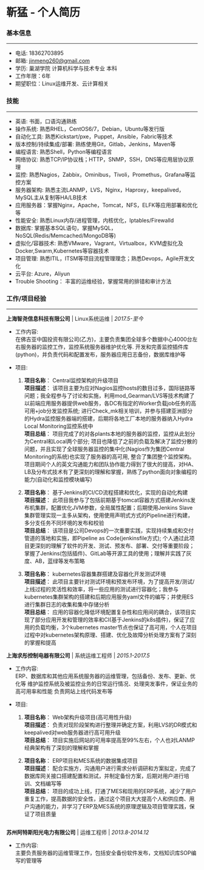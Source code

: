 # __靳猛 - 个人简历__

### __基本信息__
***
- 电话: 18362703895
- 邮箱: <jinmeng260@gmail.com>
- 学历: 巢湖学院 计算机科学与技术专业 本科
- 工作年限：6年
- 期望职位：Linux运维开发、云计算相关

### __技能__
***
- 英语: 书面，口语沟通熟练
- 操作系统: 熟悉RHEL，CentOS6/7，Debian，Ubuntu等发行版
- 自动化工具: 熟悉Kickstart/pxe，Puppet，Ansible，Fabric等技术
- 版本控制/持续集成/部署: 熟练使用Git，Gitlab，Jenkins，Maven等
- 编程语言: 熟悉Shell，Python等编程语言
- 网络协议: 熟悉TCP/IP协议栈；HTTP，SNMP，SSH，DNS等应用层协议原理
- 监控: 熟悉Nagios，Zabbix，Ominibus，Tivoli，Promethus，Grafana等监控方案
- 服务器架构: 熟悉主流LANMP，LVS，Nginx，Haproxy，keepalived，MySQL主从复制等HA/LB技术
- 应用服务器：掌握Nginx，Apache，Tomcat，NFS，ELFK等应用部署和优化等
- 性能安全: 熟悉Linux内存/进程管理，内核优化，Iptables/Firewalld
- 数据库: 掌握基本SQL语句，掌握MySQL，NoSQL(Redis/Memcached/MongoDB等)
- 虚拟化/容器技术: 熟悉VMware，Vagrant，Virtualbox，KVM虚拟化及Docker,Swarm,Kubernetes等容器技术
- 项目管理: 熟悉ITIL，ITSM等项目流程管理理念；熟悉Devops，Agile开发文化
- 云平台: Azure，Aliyun
- Trouble Shooting： 丰富的运维经验，掌握常用的排错和审计方法

### __工作/项目经验__
***
**上海智尧信息科技有限公司** | Linux系统运维 | *2017.5-至今*
- 工作内容:  
在佛吉亚中国投资有限公司(乙方)，主要负责集团全球多个数据中心4000台左右服务器的监控工作，监控系统服务器维护优化等. 
开发和完善监控插件库(python)，并负责代码和配置发布，服务器应用日志备份，数据库维护等

- 项目:  
  1. __项目名称__： Central监控架构的升级项目  
  __项目描述__： 该项目主要为应对Nagios监控hosts的数目过多，国际链路等问题；我全程参与了讨论和实施，利用mod_Gearman/LVS等技术构建了以前端应用服务器提供web服务，各DC有指定的Worker负载job任务的高可用+job分发监控系统; 进行Check_mk相关培训，并参与搭建亚洲部分的Hydra监控服务器端的搭建，后期将各地工厂本地的服务器纳入Hydra Local Monitoring监控系统中  
  __项目总结__： 项目完成了的对各plants本地的服务器的监控，监控从此划分为Central和Local两个部分; 项目也降低了之前的负载及解决了监控分散的问题，并且实现了全球服务器监控的集中化(Nagios作为集团Central Monitoring的系统)也实现了服务器的高可用, 整合了集团整个监控架构。项目期间个人的英文沟通能力和团队协作能力得到了很大的提高，对HA、LB及分布式技术有了更深刻的理解和掌握，熟练了python面向对象编程的能力(自动化和监控模块编写)

  2. __项目名称__： 基于Jenkins的CI/CD流程搭建和优化，实现的自动化构建  
  __项目描述__： 此项目我参与了包括前期基于tomcat容器方式搭建Jenkins发布机集群，配置优化JVM参数，全局属性配置；后期使用Jenkins Slave集群管理实现一主多从架构，使用使用声明式方式的Pipeline进行构建，多分支任务不同环境的发布和校验  
  __项目总结__： 该项目是公司Devops的一次重要实践，实现持续集成和交付管道的落地和实施，即Pipeline as Code(jenkinsfile方式); 个人通过此项目更深刻的理解了软件的开发、测试、预发布、部署、交付等重要阶段；掌握了Jenkins(包括插件)、GitLab等开源工具的使用；理解并实践了灰度、AB，蓝绿等发布策略
   
  3. __项目名称__： kubernetes容器集群搭建及容器化开发测试环境  
  __项目描述__： 此项目主要针对测试环境和预发布环境，为了提高开发/测试/上线过程的灵活性和效率，将一些应用的测试进行容器化；我参与kubernetes集群架构的搭建和后期应用服务yaml文件的编写；并使用ES进行集群日志的收集和集中存储分析  
  __项目总结__： 应用的容器化降低环境配置复杂性和应用间的耦合，该项目实现了部分应用开发和管理的效率和CI(基于Jenkins的k8s插件)，保证了应用的负载均衡，3个kubernetes master节点也保证了高可用，个人在项目过程中对kubernetes架构原理、搭建、优化及故障分析处理方案有了深刻的掌握和提高

**上海求彤控制电器有限公司** | 系统运维工程师 | *2015.1-2017.5*
- 工作内容:  
ERP、数据库和其他应用系统服务器的运维管理，包括备份、发布、更新、优化等
维护监控系统及被监控业务的日常运行情况、处理突发事件，保证业务的高可用率和性能
负责网站上线代码发布等

- 项目:
  1. __项目名称__： Web架构升级项目(高可用性升级)\
  __项目描述__： 负责对现阶段架构进行整理并确定方案，利用LVS的DR模式和keepalived对web服务器进行高可用升级\
  __项目总结__： 项目实施后网站的可用率提高至99%左右，个人也对LANMP经典架构有了深刻的理解和掌握

  2. __项目名称__： ERP项目和MES系统的数据集成项目\
  __项目描述__： 配合实施方，沟通用户进行需求分析调研和方案拟定，完成了数据库网关接口搭建配置和测试，并制定备份方案，后期对用户进行培训、文档编写等\
  __项目总结__： 项目的成功上线，打通了MES和现用的ERP系统，减少了用户重复工作，提高数据的安全性，通过这个项目大大提高个人和供应商、用户沟通的能力，并学习了ERP及MES系统的原理逻辑及项目管理实践，保证了项目质量
  ```

**苏州阿特斯阳光电力有限公司** | 运维工程师 | *2013.8-2014.12*
- 工作内容:  
主要负责服务器的运维管理工作，包括安全备份软件发布，文档知识库SOP编写的管理等
